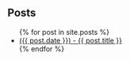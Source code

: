 ## Posts
<ul>
  {% for post in site.posts %}
    <li>
      <a href="{{ post.url }}">({{ post.date }}) - {{ post.title }}</a>
    </li>
  {% endfor %}
</ul>